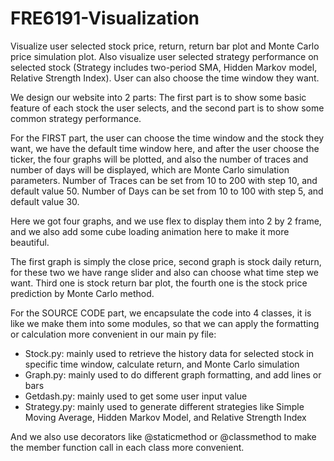 # FRE6191-Visualization
Visualize user selected stock price, return, return bar plot and Monte Carlo price simulation plot. Also visualize user selected strategy performance on selected stock (Strategy includes two-period SMA, Hidden Markov model, Relative Strength Index). User can also choose the time window they want.

We design our website into 2 parts: 
The first part is to show some basic feature of each stock the user selects, 
and the second part is to show some common strategy performance.

For the FIRST part, the user can choose the time window and the stock they want, we have the default time window here, and after the user choose the ticker, the four graphs will be plotted, and also the number of traces and number of days will be displayed, which are Monte Carlo simulation parameters.
  Number of Traces can be set from 10 to 200 with step 10, and default value 50.
  Number of Days can be set from 10 to 100 with step 5, and default value 30.

Here we got four graphs, and we use flex to display them into 2 by 2 frame, and we also add some cube loading animation here to make it more beautiful. 

The first graph is simply the close price, second graph is stock daily return, for these two we have range slider and also can choose what time step we want. 
Third one is stock return bar plot, the fourth one is the stock price prediction by Monte Carlo method.

For the SOURCE CODE part, we encapsulate the code into 4 classes, it is like we make them into some modules, so that we can apply the formatting or calculation more convenient in our main py file:
-	Stock.py: mainly used to retrieve the history data for selected stock in specific time window, calculate return, and Monte Carlo simulation
-	Graph.py: mainly used to do different graph formatting, and add lines or bars
-	Getdash.py: mainly used to get some user input value
-	Strategy.py: mainly used to generate different strategies like Simple Moving Average, Hidden Markov Model, and Relative Strength Index

And we also use decorators like @staticmethod or @classmethod to make the member function call in each class more convenient.
